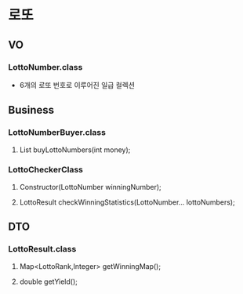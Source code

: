 # 로또

## VO

### LottoNumber.class

 - 6개의 로또 번호로 이루어진 일급 컬렉션

## Business

### LottoNumberBuyer.class

1. List<LottoNumber> buyLottoNumbers(int money);

### LottoCheckerClass

1. Constructor(LottoNumber winningNumber);

2. LottoResult checkWinningStatistics(LottoNumber... lottoNumbers);

## DTO

### LottoResult.class

1. Map<LottoRank,Integer> getWinningMap();

2. double getYield();